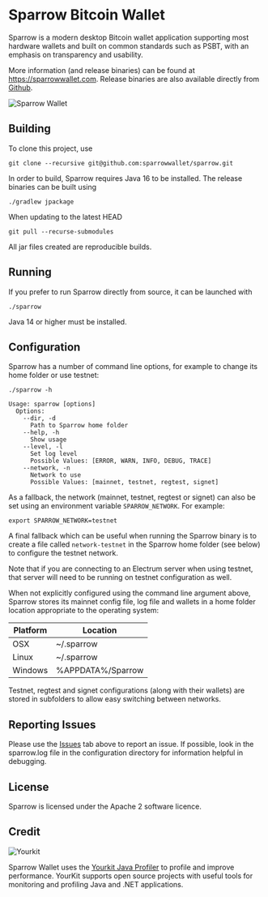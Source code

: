 # Sparrow Bitcoin Wallet

Sparrow is a modern desktop Bitcoin wallet application supporting most hardware wallets and built on common standards such as PSBT, with an emphasis on transparency and usability.

More information (and release binaries) can be found at https://sparrowwallet.com. Release binaries are also available directly from [Github](https://github.com/sparrowwallet/sparrow/releases).

![Sparrow Wallet](https://sparrowwallet.com/assets/images/control-your-sends.png)

## Building

To clone this project, use 

`git clone --recursive git@github.com:sparrowwallet/sparrow.git`

In order to build, Sparrow requires Java 16 to be installed. The release binaries can be built using

`./gradlew jpackage`

When updating to the latest HEAD

`git pull --recurse-submodules`

All jar files created are reproducible builds.

## Running

If you prefer to run Sparrow directly from source, it can be launched with

`./sparrow`

Java 14 or higher must be installed.

## Configuration

Sparrow has a number of command line options, for example to change its home folder or use testnet:

```
./sparrow -h

Usage: sparrow [options]
  Options:
    --dir, -d
      Path to Sparrow home folder
    --help, -h
      Show usage
    --level, -l
      Set log level
      Possible Values: [ERROR, WARN, INFO, DEBUG, TRACE]      
    --network, -n
      Network to use
      Possible Values: [mainnet, testnet, regtest, signet]
```

As a fallback, the network (mainnet, testnet, regtest or signet) can also be set using an environment variable `SPARROW_NETWORK`. For example:

`export SPARROW_NETWORK=testnet`

A final fallback which can be useful when running the Sparrow binary is to create a file called ``network-testnet`` in the Sparrow home folder (see below) to configure the testnet network.

Note that if you are connecting to an Electrum server when using testnet, that server will need to be running on testnet configuration as well.

When not explicitly configured using the command line argument above, Sparrow stores its mainnet config file, log file and wallets in a home folder location appropriate to the operating system:

Platform | Location
-------- | --------
OSX      | ~/.sparrow
Linux    | ~/.sparrow
Windows  | %APPDATA%/Sparrow

Testnet, regtest and signet configurations (along with their wallets) are stored in subfolders to allow easy switching between networks.

## Reporting Issues

Please use the [Issues](https://github.com/sparrowwallet/sparrow/issues) tab above to report an issue. If possible, look in the sparrow.log file in the configuration directory for information helpful in debugging. 

## License

Sparrow is licensed under the Apache 2 software licence.

## Credit

![Yourkit](https://www.yourkit.com/images/yklogo.png)

Sparrow Wallet uses the [Yourkit Java Profiler](https://www.yourkit.com/java/profiler/) to profile and improve performance. 
YourKit supports open source projects with useful tools for monitoring and profiling Java and .NET applications.
